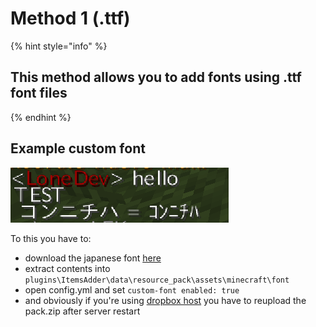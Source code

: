 # Method 1 \(.ttf\)

{% hint style="info" %}
## This method allows you to add fonts using .ttf font files
{% endhint %}

## Example custom font

![](../../../../.gitbook/assets/immagine%20%285%29.png)

To this you have to:

* download the japanese font [here](http://matteodev.it/spigot/itemsadder/res/v2/font.zip)
* extract contents into `plugins\ItemsAdder\data\resource_pack\assets\minecraft\font`
* open config.yml and set `custom-font enabled: true`
* and obviously if you're using [dropbox host](../../../resourcepack-hosting/resourcepack-on-dropbox.md) you have to reupload the pack.zip after server restart

